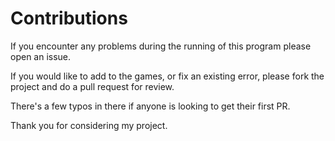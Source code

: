 # Contributions

If you encounter any problems during the running of this program please open
an issue.

If you would like to add to the games, or fix an existing error, please fork
the project and do a pull request for review.

There's a few typos in there if anyone is looking to get their first PR.

Thank you for considering my project.
